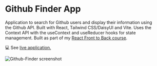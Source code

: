 # Github Finder App

Application to search for Github users and display their information using the Github API. Built with React, Tailwind CSS/DaisyUI and Vite. Uses the Context API with the useContext and useReducer hooks for state management. Built as part of my [React Front to Back course](https://www.traversymedia.com/).

💻 See [live application.](https://github-finder-app-beige-gamma.vercel.app/)

![Github-Finder screenshot](https://user-images.githubusercontent.com/110285021/225557423-d0c62d5c-187e-4d2b-9ab3-5df4a1e13229.png)
